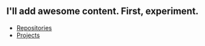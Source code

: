 
## I'll add awesome content. First, experiment.

- [Repositories](https://github.com/brentlemons?tab=repositories)
- [Projects](https://github.com/brentlemons?tab=projects)

